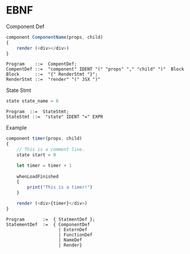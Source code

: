 # EBNF
Component Def
```typescript
component ComponentName(props, child)
{
    render (<div></div>)
}
```

```ebnf
Program    ::=  CompentDef;
CompentDef ::=  "component" IDENT "(" "props" "," "child" ")"  Block
Block      ::=  "{" RenderStmt "}";
RenderStmt ::=  "render" "(" JSX ")"

```
State Stmt
```typescript
state state_name = 0
```

```ebnf
Program  ::=  StateStmt;
StateStmt ::=  "state" IDENT "=" EXPR
```

Example

```typescript
component timer(props, child)
{
    // This is a comment line.
    state start = 0

    let timer = timer + 1
    
    whenLoadFinished
    {
        print("This is a timer!")
    }

    render (<div>{timer}</div>)
}
```

```ebnf
Program       :=  { StatmentDef };
StatementDef  :=  { ComponentDef 
                    | ExternDef
                    | FunctionDef
                    | NameDef
                    | Render}
```